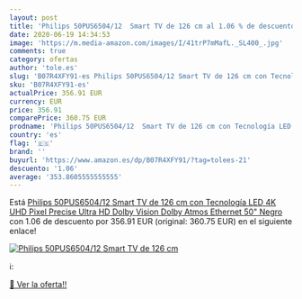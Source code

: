 ```yaml
---
layout: post
title: 'Philips 50PUS6504/12  Smart TV de 126 cm al 1.06 % de descuento'
date: 2020-06-19 14:34:53
image: 'https://m.media-amazon.com/images/I/41trP7mMafL._SL400_.jpg'
comments: true
category: ofertas
author: 'tole.es'
slug: 'B07R4XFY91-es Philips 50PUS6504/12 Smart TV de 126 cm con Tecnología LED...'
sku: 'B07R4XFY91-es'
actualPrice: 356.91 EUR
currency: EUR
price: 356.91
comparePrice: 360.75 EUR
prodname: 'Philips 50PUS6504/12  Smart TV de 126 cm con Tecnología LED  4K UHD  Pixel Precise Ultra HD  Dolby Vision  Dolby Atmos  Ethernet  50"  Negro'
country: 'es'
flag: '🇪🇸'
brand: ''
buyurl: 'https://www.amazon.es/dp/B07R4XFY91/?tag=tolees-21'
descuento: '1.06'
average: '353.8605555555555'
---
```


Está [Philips 50PUS6504/12  Smart TV de 126 cm con Tecnología LED  4K UHD  Pixel Precise Ultra HD  Dolby Vision  Dolby Atmos  Ethernet  50"  Negro](https://www.amazon.es/dp/B07R4XFY91/?tag=tolees-21) con 1.06 de descuento por 356.91 EUR (original: 360.75 EUR) en el siguiente enlace!

[![Philips 50PUS6504/12  Smart TV de 126 cm](https://m.media-amazon.com/images/I/41trP7mMafL._SL400_.jpg)](https://www.amazon.es/dp/B07R4XFY91/?tag=tolees-21)

ℹ️:


[🛒 Ver la oferta!!](https://www.amazon.es/dp/B07R4XFY91/?tag=tolees-21)
